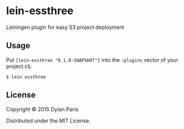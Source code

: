 # lein-essthree

Leiningen plugin for easy S3 project deployment

## Usage

Put `[lein-essthree "0.1.0-SNAPSHOT"]` into the `:plugins` vector of your project.clj.

    $ lein essthree

## License

Copyright © 2015 Dylan Paris

Distributed under the MIT License.
